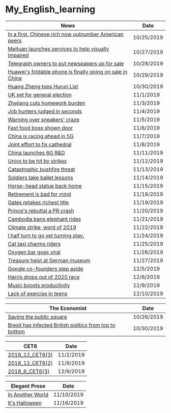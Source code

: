 # My_English_learning

News|Date
-|-
[ In a first, Chinese rich now outnumber American peers](https://github.com/lihe/My_English_learning/issues/1)|10/25/2019
[Meituan launches services to help visually impaired](https://github.com/lihe/My_English_learning/issues/3)|10/27/2019
[Telegraph owners to put newspapers up for sale ](https://github.com/lihe/My_English_learning/issues/4)|10/28/2019
[Huawei's foldable phone is finally going on sale in China](https://github.com/lihe/My_English_learning/issues/5)|10/29/2019
[Huang Zheng tops Hurun List](https://github.com/lihe/My_English_learning/issues/7)|10/30/2019
[UK set for general election ](https://github.com/lihe/My_English_learning/issues/8)|11/1/2019
[Zhejiang cuts homework burden](https://github.com/lihe/My_English_learning/issues/10)|11/3/2019
[Job hunters judged in seconds](https://github.com/lihe/My_English_learning/issues/11)|11/4/2019
[Warning over sneakers' craze](https://github.com/lihe/My_English_learning/issues/12)|11/5/2019
[Fast food boss shown door](https://github.com/lihe/My_English_learning/issues/13)|11/6/2019
[China is racing ahead in 5G](https://github.com/lihe/My_English_learning/issues/14)|11/7/2019
[Joint effort to fix cathedral](https://github.com/lihe/My_English_learning/issues/15)|11/8/2019
[China launches 6G R&D](https://github.com/lihe/My_English_learning/issues/18)|11/11/2019
[Univs to be hit by strikes](https://github.com/lihe/My_English_learning/issues/19)|11/12/2019
[Catastrophic bushfire threat](https://github.com/lihe/My_English_learning/issues/20)|11/13/2019
[Soldiers take ballet lessons](https://github.com/lihe/My_English_learning/issues/21)|11/14/2019
[Horse-head statue back home](https://github.com/lihe/My_English_learning/issues/22)|11/15/2019
[Retirement is bad for mind](https://github.com/lihe/My_English_learning/issues/24)|11/18/2019
[Gates retakes richest title](https://github.com/lihe/My_English_learning/issues/25)|11/19/2019
[Prince's rebuttal a PR crash](https://github.com/lihe/My_English_learning/issues/26)|11/20/2019
[Cambodia bans elephant rides](https://github.com/lihe/My_English_learning/issues/27)|11/21/2019
[Climate strike, word of 2019](https://github.com/lihe/My_English_learning/issues/28)|11/22/2019
[I half turn to go yet turning stay.](https://github.com/lihe/My_English_learning/issues/29)|11/24/2019
[Cat taxi charms riders](https://github.com/lihe/My_English_learning/issues/30)|11/25/2019
[Oxygen bar goes viral](https://github.com/lihe/My_English_learning/issues/31)|11/26/2019
[Treasure heist at German museum](https://github.com/lihe/My_English_learning/issues/32)|11/27/2019
[Google co-founders step aside](https://github.com/lihe/My_English_learning/issues/33)|12/5/2019
[Harris drops out of 2020 race](https://github.com/lihe/My_English_learning/issues/34)|12/6/2019
[Music boosts productivity](https://github.com/lihe/My_English_learning/issues/36)|12/9/2019
[Lack of exercise in teens](https://github.com/lihe/My_English_learning/issues/37)|12/10/2019

The Economist|Date
-|-
[Saving the public square](https://github.com/lihe/My_English_learning/issues/2) | 10/26/2019
[Brexit has infected British politics from top to bottom](https://github.com/lihe/My_English_learning/issues/6) | 10/30/2019

CET6|Date
-|-
[2018_12_CET6(3)](https://github.com/lihe/My_English_learning/issues/9)|11/2/2019
[2018_12_CET6(2)](https://github.com/lihe/My_English_learning/issues/16)|11/9/2019
[2018_6_CET6(3)](https://github.com/lihe/My_English_learning/issues/35)|12/9/2019

Elegant Prose|Date
-|-
[In Another World](https://github.com/lihe/My_English_learning/issues/17)|11/10/2019
[It's Halloween](https://github.com/lihe/My_English_learning/issues/23)|11/16/2019
